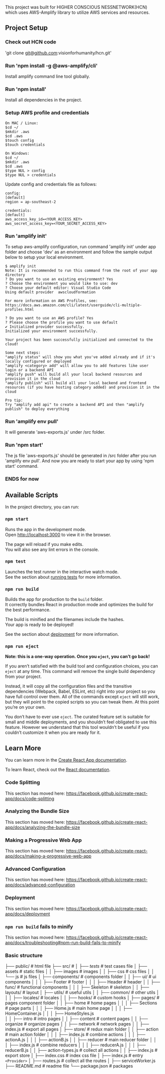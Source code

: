 This project was built for HIGHER CONSCIOUS NESSNETWORK(HCN) which uses AWS-Amplify library to utilize AWS services and resources.

## Project Setup

### Check out HCN code

'git clone git@github.com:visionforhumanity/hcn.git'

### Run 'npm install -g @aws-amplify/cli'

Install amplify command line tool globally.

### Run 'npm install'

Install all dependencies in the project.

### Setup AWS profile and credentials

```
On MAC / Linux:
$cd ~/
$mkdir .aws
$cd .aws
$touch config
$touch credentials

On Windows:
$cd ~/
$mkdir .aws
$cd .aws
$type NUL > config
$type NUL > credentials
```

Update config and credentials file as follows:

```
config:
[default]
region = ap-southeast-2
```

```
credentials:
[default]
aws_access_key_id=<YOUR_ACCESS_KEY>
aws_secret_access_key=<YOUR_SECRET_ACCESS_KEY>
```

### Run 'amplify init'

To setup aws-amplify configuration, run command 'amplify init' under app folder and choose 'dev' as an environment and follow the sample output below to setup your local environment.

```
$ amplify init
Note: It is recommended to run this command from the root of your app directory
? Do you want to use an existing environment? Yes
? Choose the environment you would like to use: dev
? Choose your default editor: Visual Studio Code
Using default provider  awscloudformation

For more information on AWS Profiles, see:
https://docs.aws.amazon.com/cli/latest/userguide/cli-multiple-profiles.html

? Do you want to use an AWS profile? Yes
? Please choose the profile you want to use default
✔ Initialized provider successfully.
Initialized your environment successfully.

Your project has been successfully initialized and connected to the cloud!

Some next steps:
"amplify status" will show you what you've added already and if it's locally configured or deployed
"amplify <category> add" will allow you to add features like user login or a backend API
"amplify push" will build all your local backend resources and provision it in the cloud
"amplify publish" will build all your local backend and frontend resources (if you have hosting category added) and provision it in the cloud

Pro tip:
Try "amplify add api" to create a backend API and then "amplify publish" to deploy everything
```

### Run 'amplify env pull'

It will generate 'aws-exports.js' under /src folder.

### Run 'npm start'

The js file 'aws-exports.js' should be generated in /src folder after you run 'amplify env pull'. And now you are ready to start your app by using 'npm start' command.

### ENDS for now

## Available Scripts

In the project directory, you can run:

### `npm start`

Runs the app in the development mode.<br>
Open [http://localhost:3000](http://localhost:3000) to view it in the browser.

The page will reload if you make edits.<br>
You will also see any lint errors in the console.

### `npm test`

Launches the test runner in the interactive watch mode.<br>
See the section about [running tests](https://facebook.github.io/create-react-app/docs/running-tests) for more information.

### `npm run build`

Builds the app for production to the `build` folder.<br>
It correctly bundles React in production mode and optimizes the build for the best performance.

The build is minified and the filenames include the hashes.<br>
Your app is ready to be deployed!

See the section about [deployment](https://facebook.github.io/create-react-app/docs/deployment) for more information.

### `npm run eject`

**Note: this is a one-way operation. Once you `eject`, you can’t go back!**

If you aren’t satisfied with the build tool and configuration choices, you can `eject` at any time. This command will remove the single build dependency from your project.

Instead, it will copy all the configuration files and the transitive dependencies (Webpack, Babel, ESLint, etc) right into your project so you have full control over them. All of the commands except `eject` will still work, but they will point to the copied scripts so you can tweak them. At this point you’re on your own.

You don’t have to ever use `eject`. The curated feature set is suitable for small and middle deployments, and you shouldn’t feel obligated to use this feature. However we understand that this tool wouldn’t be useful if you couldn’t customize it when you are ready for it.

## Learn More

You can learn more in the [Create React App documentation](https://facebook.github.io/create-react-app/docs/getting-started).

To learn React, check out the [React documentation](https://reactjs.org/).

### Code Splitting

This section has moved here: https://facebook.github.io/create-react-app/docs/code-splitting

### Analyzing the Bundle Size

This section has moved here: https://facebook.github.io/create-react-app/docs/analyzing-the-bundle-size

### Making a Progressive Web App

This section has moved here: https://facebook.github.io/create-react-app/docs/making-a-progressive-web-app

### Advanced Configuration

This section has moved here: https://facebook.github.io/create-react-app/docs/advanced-configuration

### Deployment

This section has moved here: https://facebook.github.io/create-react-app/docs/deployment

### `npm run build` fails to minify

This section has moved here: https://facebook.github.io/create-react-app/docs/troubleshooting#npm-run-build-fails-to-minify

### Basic structure

├── public/ # html file
├── src/ #
│ ├── _tests_ # test cases file
│ ├── assets # static files
│ │ ├── images # images
│ │ ├── css # css files
│ │ └── js # js files
│ ├── components/ # components folder
│ │ ├── ui/ # ui components
│ │ │ ├── Footer # footer
│ │ │ ├── Header # header
│ │ ├── func/ # functional components
│ │ │ ├── Skeleton # skeleton
│ │ ├── layouts/ # layout
│ ├── utils/ # useful utils
│ │ ├── common/ # other utils
│ │ │ ├── locales/ # locales
│ │ ├── hooks/ # custom hooks
│ ├── pages/ # pages component folder
│ │ ├── home # home pages
│ │ │ ├── Sections # page parts
│ │ │ ├── Home.js # main home page
│ │ │ ├── HomeContainer.js
│ │ │ ├── HomeStyles.js  
│ │ ├── intro # intro pages
│ │ ├── content # content pages
│ │ ├── organize # organize pages
│ │ ├── network # network pages
│ │ ├── index.js # export all pages
│ ├── store/ # redux main folder
│ │ ├── action # main action folder
│ │ │ ├── index.js # combine actions
│ │ │ ├── actionA.js
│ │ │ ├── actionB.js
│ │ ├── reducer # main reducer folder
│ │ │ ├── index.js # combine reducers
│ │ │ ├── reducerA.js
│ │ │ ├── reducerB.js
│ │ ├── action-types.js # collect all actions
│ │ ├── index.js # export store
│ ├── index.css # index css file
│ ├── index.js # entry `<Provider>`
│ ├── routes.js # collect all the routes
│ ├── serviceWorker.js  
├── README.md # readme file
└── package.json # packages
